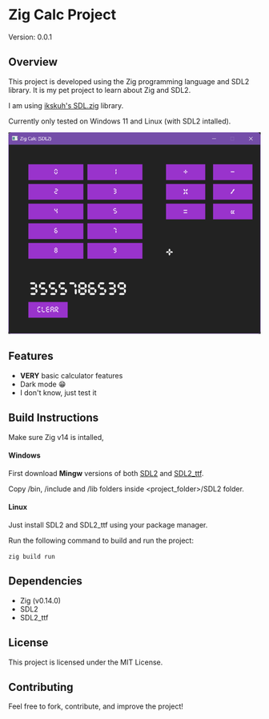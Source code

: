 # Zig Calc Project

Version: 0.0.1

## Overview
This project is developed using the Zig programming language and SDL2 library. It is my pet project to learn about Zig and SDL2. 

I am using [ikskuh's SDL.zig](https://github.com/ikskuh/SDL.zig) library.

Currently only tested on Windows 11 and Linux (with SDL2 intalled).

![Preview](image.png)

## Features
- **VERY** basic calculator features
- Dark mode 😁
- I don't know, just test it

## Build Instructions
Make sure Zig v14 is intalled,
#### Windows
First download **Mingw** versions of both [SDL2](https://github.com/libsdl-org/SDL/releases/tag/release-2.32.8) and [SDL2_ttf](https://github.com/libsdl-org/SDL_ttf/releases/tag/release-2.24.0).

Copy /bin, /include and /lib folders inside <project_folder>/SDL2 folder.

#### Linux
Just install SDL2 and SDL2_ttf using your package manager.

Run the following command to build and run the project:

`zig build run`

## Dependencies
- Zig (v0.14.0)
- SDL2
- SDL2_ttf

## License
This project is licensed under the MIT License.

## Contributing
Feel free to fork, contribute, and improve the project!

